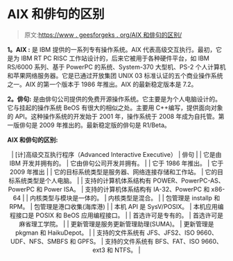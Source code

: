 # AIX 和俳句的区别

> 原文:[https://www . geesforgeks . org/AIX 和俳句的区别/](https://www.geeksforgeeks.org/difference-between-aix-and-haiku/)

**1。AIX :**
是 IBM 提供的一系列专有操作系统。AIX 代表高级交互执行。最初，它是为 IBM RT PC RISC 工作站设计的，后来它被用于各种硬件平台，如 IBM RS/6000 系列、基于 PowerPC 的系统、System-370 大型机、PS-2 个人计算机和苹果网络服务器。它是已通过开放集团 UNIX 03 标准认证的五个商业操作系统之一。AIX 的第一个版本于 1986 年推出。AIX 的最新稳定版本是 7.2。

**2。俳句:**
是由俳句公司提供的免费开源操作系统。它主要是为个人电脑设计的。它与挂起的操作系统 BeOS 有很大的相似之处。主要用 C++编写，提供面向对象的 API。这种操作系统的开发始于 2001 年，操作系统于 2008 年成为自托管。第一版俳句是 2009 年推出的。最新稳定版的俳句是 R1/Beta。

**AIX 和俳句的区别:**

<center>

| [计]高级交互执行程序（Advanced Interactive Executive） | 俳句 |
| 它是由 IBM 开发并拥有的。 | 它由俳句公司开发并拥有。 |
| 它于 1986 年推出。 | 它于 2009 年推出 |
| 它的目标系统类型是服务器、网络连接存储和工作站。 | 它的目标系统类型是个人电脑。 |
| 支持的计算机体系结构有 POWER、PowerPC-AS、PowerPC 和 Power ISA。 | 支持的计算机体系结构有 IA-32、PowerPC 和 x86-64 |
| 内核类型与模块是一体的。 | 内核类型是混合。 |
| 包管理是 installp 和 RPM。 | 包管理是港口收集(海库港) |
| 本机 API 是 SysV/POSIX。 | 本机应用编程接口是 POSIX 和 BeOS 应用编程接口。 |
| 首选许可是专有的。 | 首选许可是麻省理工学院。 |
| 更新管理是服务更新管理助理(SUMA)。 | 更新管理是 pkgman 和 HaikuDepot。 |
| 支持的文件系统有 JFS、JFS2、ISO 9660、UDF、NFS、SMBFS 和 GPFS。 | 支持的文件系统有 BFS、FAT、ISO 9660、ext3 和 NTFS。 |

</center>